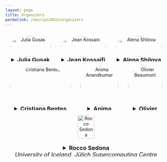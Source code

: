 ```yaml
---
layout: page
title: Organizers
permalink: /neurips2023/organizers
---
```


<style>
.row {
  display: flex;
}

/* Create three equal columns that sits next to each other */
.column {
  flex: 33.33%;
  padding: 15px;
  text-align: center;
}

img {
  border-radius: 50%;
}

summary {
    font-size: large
}
</style>

<div class="row">
  <div class="column">
    <img src="{{site.url}}/assets/juliaG.jpeg" title="Julia Gusak" width="100%" />
    <figcaption>
    <details>
    <summary>
    <b>Julia Gusak</b> <br /><em>INRIA</em>
    </summary>
    <a href="https://scholar.google.com/citations?hl=en&user=QriHoq4AAAAJ&view_op=list_works&sortby=pubdate">Publications</a>
    <a href="https://juliagusak.github.io/about/">Website</a>
    </details>
    </figcaption>
  </div>

  <div class="column">
    <img src="{{site.url}}/assets/jeanK.jpeg" title="Jean Kossaifi " width="100%" />
    <figcaption>
    <details>
    <summary>
    <b>Jean Kossaifi</b> <br /><em>NVIDIA</em>
    </summary>
    <a href="https://scholar.google.com/citations?hl=en&user=hJS2TXwAAAAJ&view_op=list_works&sortby=pubdate">Publications</a>
    <a href="http://jeankossaifi.com/">Website</a>
    </details>
    </figcaption>
  </div>

  <div class="column">
    <img src="{{site.url}}/assets/Alena.jpg" title="Alena Shilova" width="100%" />
    <figcaption>
    <details>
    <summary>
    <b>Alena Shilova</b> <br /><em>INRIA</em>
    </summary>
    <a href="https://scholar.google.com/citations?hl=en&user=hiHDpfgAAAAJ&view_op=list_works">Publications</a>
    <!-- <a href="">Website</a> -->
    </details>
    </figcaption>
  </div>
</div>

<div class="row">
  <div class="column">
    <img src="{{site.url}}/assets/cristiana.gif" title="Cristiana Bentes" width="100%" />
    <figcaption>
    <details>
    <summary>
    <b>Cristiana Bentes</b> <br /><em>Federal University of Rio de Janeiro</em>
    </summary>
    <a href="https://dblp.org/pid/b/CristianaBentes.html">Publications</a>
    <!-- <a href="">Website</a> -->
    </details>
    </figcaption>
  </div>
  <div class="column">
    <img src="{{site.url}}/assets/Anima.jpeg" title="Anima Anandkumar" width="100%" />
    <figcaption>
    <details>
    <summary>
    <b>Anima Anandkumar</b> <br /><em>NVIDIA, Caltech</em>
    </summary>
    <a href="https://scholar.google.com/citations?user=bEcLezcAAAAJ&hl=en&oi=ao">Publications</a>
    <a href="http://tensorlab.cms.caltech.edu/users/anima/">Website</a>
    </details>
    </figcaption>
  </div>
  <div class="column">
    <img src="{{site.url}}/assets/OlivierB.jpeg" title="Olivier Beaumont" width="100%" />
    <figcaption>
    <details>
    <summary>
    <b>Olivier Beaumont</b> <br /><em>INRIA</em>
    </summary>
    <a href="https://scholar.google.com/citations?hl=en&user=XT007NgAAAAJ">Publications</a>
    <!-- <a href="">Website</a> -->
    </details>
    </figcaption>
  </div>
</div>


<div class="row">
  <div class="column">
    <img src="{{site.url}}/assets/roccoS.png" title="Rocco Sedona" width="33%" height="80%"/>
    <figcaption>
    <details>
    <summary>
    <b>Rocco Sedona</b> <br /><em> University of Iceland, Jülich Supercomputing Centre</em>
    </summary>
    <a href="https://scholar.google.com/citations?hl=de&user=nuFMOpYAAAAJ&view_op=list_works&sortby=pubdate">Publications</a>
    <!-- <a href="">Website</a> -->
    </details>
    </figcaption>
  </div>
</div>